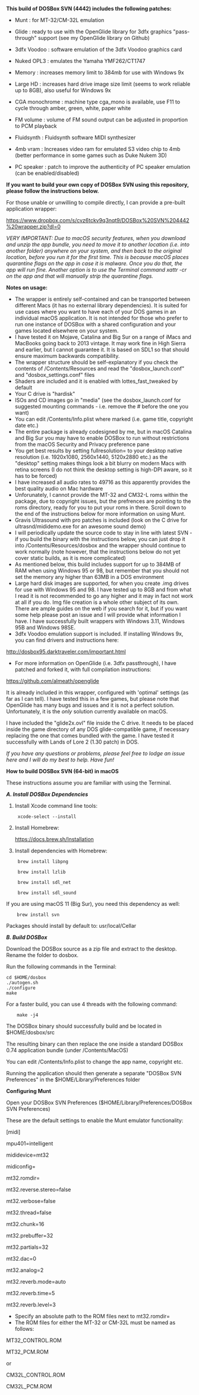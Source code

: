 **This build of DOSBox SVN (4442) includes the following patches:**

- Munt : for MT-32/CM-32L emulation
	
- Glide : ready to use with the OpenGlide library for 3dfx graphics "pass-through" support (see my OpenGlide library on Github)

- 3dfx Voodoo : software emulation of the 3dfx Voodoo graphics card
	
- Nuked OPL3 : emulates the Yamaha YMF262/CT1747
	
- Memory : increases memory limit to 384mb for use with Windows 9x
	
- Large HD : increases hard drive image size limit (seems to work reliable up to 8GB), also useful for Windows 9x

- CGA monochrome : machine type cga_mono is available, use F11 to cycle through amber, green, white, paper white

- FM volume : volume of FM sound output can be adjusted in proportion to PCM playback 

- Fluidsynth : Fluidsynth software MIDI synthesizer

- 4mb vram : Increases video ram for emulated S3 video chip to 4mb (better performance in some games such as Duke Nukem 3D) 

- PC speaker : patch to improve the authenticity of PC speaker emulation (can be enabled/disabled)


**If you want to build your own copy of DOSBox SVN using this repository, please follow the instructions below.**

For those unable or unwilling to compile directly, I can provide a pre-built application wrapper:

https://www.dropbox.com/s/cvz6tckv9q3nqt9/DOSBox%20SVN%204442%20wrapper.zip?dl=0


_VERY IMPORTANT: Due to macOS security features, when you download and unzip the app bundle, you need to move it to another location (i.e. into another folder) anywhere on your system, and then back to the original location, before you run it for the first time. This is because macOS places quarantine flags on the app in case it is malware. Once you do that, the app will run fine. Another option is to use the Terminal command xattr -cr on the app and that will manually strip the quarantine flags._



**Notes on usage:**

- The wrapper is entirely self-contained and can be transported between different Macs (it has no external library dependencies). It is suited for use cases where you want to have each of your DOS games in an individual macOS application. It is not intended for those who prefer to run one instance of DOSBox with a shared configuration and your games located elsewhere on your system.
- I have tested it on Mojave, Catalina and Big Sur on a range of iMacs and MacBooks going back to 2013 vintage. It may work fine in High Sierra and earlier, but I cannot guarantee it. It is based on SDL1 so that should ensure maximum backwards compatibility.
- The wrapper structure should be self-explanatory if you check the contents of /Contents/Resources and read the "dosbox_launch.conf" and "dosbox_settings.conf" files
- Shaders are included and it is enabled with lottes_fast_tweaked by default
- Your C drive is "hardisk"
- ISOs and CD images go in "media" (see the dosbox_launch.conf for suggested mounting commands - i.e. remove the # before the one you want)
- You can edit /Contents/Info.plist where marked (i.e. game title, copyright date etc.)
- The entire package is already codesigned by me, but in macOS Catalina and Big Sur you may have to enable DOSBox to run without restrictions from the macOS Security and Privacy preference pane
- You get best results by setting fullresolution= to your desktop native resolution (i.e. 1920x1080, 2560x1440, 5120x2880 etc.) as the "desktop" setting makes things look a bit blurry on modern Macs with retina screens (I do not think the desktop setting is high-DPI aware, so it has to be forced)
- I have increased all audio rates to 49716 as this apparently provides the best quality audio on Mac hardware
- Unforunately, I cannot provide the MT-32 and CM32-L roms within the package, due to copyright issues, but the prefrences are pointing to the roms directory, ready for you to put your roms in there. Scroll down to the end of the instructions below for more information on using Munt.
- Gravis Ultrasound with pro patches is included (look on the C drive for ultrasnd/mididemo.exe for an awesome sound demo)
- I will periodically update the source code to stay in line with latest SVN - if you build the binary with the instructions below, you can just drop it into /Contents/Resources/dosbox and the wrapper should continue to work normally (note however, that the instructions below do not yet cover static builds, as it is more complicated)
- As mentioned below, this build includes support for up to 384MB of RAM when using Windows 95 or 98, but remember that you should not set the memory any higher than 63MB in a DOS environment
- Large hard disk images are supported, for when you create .img drives for use with Windows 95 and 98. I have tested up to 8GB and from what I read it is not recommended to go any higher and it may in fact not work at all if you do. Img file creation is a whole other subject of its own. There are ample guides on the web if you search for it, but if you want some help please post an issue and I will provide what information I have. I have successfully built wrappers with Windows 3.11, Windows 95B and Windows 98SE.
- 3dfx Voodoo emulation support is included. If installing Windows 9x, you can find drivers and instructions here:

http://dosbox95.darktraveler.com/important.html

- For more information on OpenGlide (i.e. 3dfx passthrough), I have patched and forked it, with full compilation instructions:

https://github.com/almeath/openglide

It is already included in this wrapper, configured with 'optimal' settings (as far as I can tell). I have tested this in a few games, but please note that OpenGlide has many bugs and issues and it is not a perfect solution. Unfortunately, it is the _only_ solution currently available on macOS.

I have included the "glide2x.ovl" file inside the C drive. It needs to be placed inside the game directory of any DOS glide-compatible game, if necessary replacing the one that comes bundled with the game. I have tested it successfully with Lands of Lore 2 (1.30 patch) in DOS.

_If you have any questions or problems, please feel free to lodge an issue here and I will do my best to help. Have fun!_


**How to build DOSBox SVN (64-bit) in macOS**

These instructions assume you are familiar with using the Terminal.

_**A. Install DOSBox Dependencies**_

1. Install Xcode command line tools:

		xcode-select --install

2. Install Homebrew:

	https://docs.brew.sh/Installation

3. Install dependencies with Homebrew:

		brew install libpng

		brew install lzlib

		brew install sdl_net

		brew install sdl_sound
	
If you are using macOS 11 (Big Sur), you need this dependency as well:	

		brew install svn

Packages should install by default to: usr/local/Cellar

_**B. Build DOSBox**_

Download the DOSBox source as a zip file and extract to the desktop. Rename the folder to dosbox.

Run the following commands in the Terminal:

	cd $HOME/dosbox
	./autogen.sh
	./configure
	make

For a faster build, you can use 4 threads with the following command:

		make -j4

The DOSBox binary should successfully build and be located in $HOME/dosbox/src

The resulting binary can then replace the one inside a standard DOSBox 0.74 application bundle (under /Contents/MacOS)

You can edit /Contents/Info.plist to change the app name, copyright etc.

Running the application should then generate a separate "DOSBox SVN Preferences" in the $HOME/Library/Preferences folder

**Configuring Munt**

Open your DOSBox SVN Preferences ($HOME/Library/Preferences/DOSBox SVN Preferences)

These are the default settings to enable the Munt emulator functionality:

[midi]

mpu401=intelligent

mididevice=mt32

midiconfig=

mt32.romdir=

mt32.reverse.stereo=false

mt32.verbose=false

mt32.thread=false

mt32.chunk=16

mt32.prebuffer=32

mt32.partials=32

mt32.dac=0

mt32.analog=2

mt32.reverb.mode=auto

mt32.reverb.time=5

mt32.reverb.level=3

- Specify an absolute path to the ROM files next to mt32.romdir=
- The ROM files for either the MT-32 or CM-32L must be named as follows:

MT32_CONTROL.ROM

MT32_PCM.ROM

or

CM32L_CONTROL.ROM

CM32L_PCM.ROM
